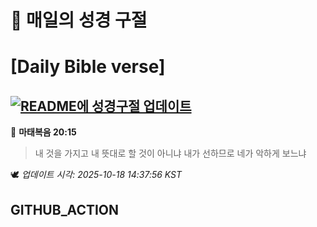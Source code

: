 # 🙏 매일의 성경 구절
# [Daily Bible verse]
## [![README에 성경구절 업데이트](https://github.com/DONGSUKA/first_test/actions/workflows/update-readme-bible.yml/badge.svg)](https://github.com/DONGSUKA/first_test/actions/workflows/update-readme-bible.yml)
<!-- START_BIBLE_VERSE -->
📖 **마태복음 20:15**
> 내 것을 가지고 내 뜻대로 할 것이 아니냐 내가 선하므로 네가 악하게 보느냐

🕊️ _업데이트 시각: 2025-10-18 14:37:56 KST_
  <!-- END_BIBLE_VERSE -->
## GITHUB_ACTION
